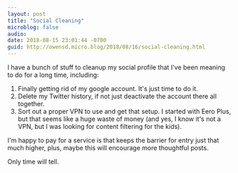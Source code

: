 ```yaml
---
layout: post
title: "Social Cleaning"
microblog: false
audio: 
date: 2018-08-15 23:01:44 -0700
guid: http://owensd.micro.blog/2018/08/16/social-cleaning.html
---
```

I have a bunch of stuff to cleanup my social profile that I've been meaning to do for a long time, including:

1. Finally getting rid of my google account. It's just time to do it.
2. Delete my Twitter history, if not just deactivate the account there all together.
3. Sort out a proper VPN to use and get that setup. I started with Eero Plus, but that seems like a huge waste of money (and yes, I know it's not a VPN, but I was looking for content filtering for the kids).

I'm happy to pay for a service is that keeps the barrier for entry just that much higher, plus, maybe this will encourage more thoughtful posts.

Only time will tell.

